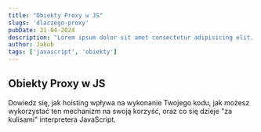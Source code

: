 ```yaml
---
title: "Obiekty Proxy w JS"
slugs: 'dlaczego-proxy'
pubDate: 21-04-2024
description: "Lorem ipsum dolor sit amet consectetur adipisicing elit. Dolorum, fugiat recusandae! Earum sequi delectus aliquid minus autem odio,"
author: Jakub
tags: ['javascript', 'obiekty']
---
```



## Obiekty Proxy w JS

Dowiedz się, jak hoisting wpływa na wykonanie Twojego kodu, jak możesz wykorzystać ten mechanizm na swoją korzyść, oraz co się dzieje "za kulisami" interpretera JavaScript.
